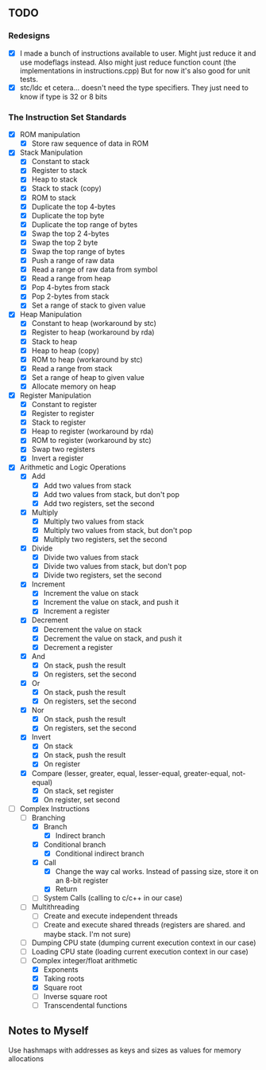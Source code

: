 ## TODO

### Redesigns

- [x] I made a bunch of instructions available to user. Might just reduce it and use modeflags
instead. Also might just reduce function count (the implementations in instructions.cpp)
But for now it's also good for unit tests.
- [x] stc/ldc et cetera... doesn't need the type specifiers. They just need to know if type
is 32 or 8 bits

### The Instruction Set Standards 

- [x] ROM manipulation
    - [x] Store raw sequence of data in ROM

- [x] Stack Manipulation
    - [x] Constant to stack
    - [x] Register to stack
    - [x] Heap to stack
    - [x] Stack to stack (copy)
    - [x] ROM to stack
    - [x] Duplicate the top 4-bytes 
    - [x] Duplicate the top byte 
    - [x] Duplicate the top range of bytes 
    - [x] Swap the top 2 4-bytes
    - [x] Swap the top 2 byte
    - [x] Swap the top range of bytes
    - [x] Push a range of raw data
    - [x] Read a range of raw data from symbol
    - [x] Read a range from heap
    - [x] Pop 4-bytes from stack
    - [x] Pop 2-bytes from stack
    - [x] Set a range of stack to given value

- [x] Heap Manipulation
    - [x] Constant to heap (workaround by stc)
    - [x] Register to heap (workaround by rda)
    - [x] Stack to heap
    - [x] Heap to heap (copy)
    - [x] ROM to heap (workaround by stc)
    - [x] Read a range from stack
    - [x] Set a range of heap to given value
    - [x] Allocate memory on heap

- [x] Register Manipulation
    - [x] Constant to register
    - [x] Register to register
    - [x] Stack to register
    - [x] Heap to register (workaround by rda)
    - [x] ROM to register (workaround by stc)
    - [x] Swap two registers
    - [x] Invert a register

- [x] Arithmetic and Logic Operations 
    - [x] Add
        - [x] Add two values from stack
        - [x] Add two values from stack, but don't pop
        - [x] Add two registers, set the second
    - [x] Multiply
        - [x] Multiply two values from stack
        - [x] Multiply two values from stack, but don't pop
        - [x] Multiply two registers, set the second
    - [x] Divide
        - [x] Divide two values from stack
        - [x] Divide two values from stack, but don't pop
        - [x] Divide two registers, set the second
    - [x] Increment
        - [x] Increment the value on stack
        - [x] Increment the value on stack, and push it
        - [x] Increment a register
    - [x] Decrement
        - [x] Decrement the value on stack
        - [x] Decrement the value on stack, and push it
        - [x] Decrement a register
    - [x] And
        - [x] On stack, push the result
        - [x] On registers, set the second
    - [x] Or 
        - [x] On stack, push the result
        - [x] On registers, set the second
    - [x] Nor 
        - [x] On stack, push the result
        - [x] On registers, set the second
    - [x] Invert 
        - [x] On stack
        - [x] On stack, push the result
        - [x] On register
    - [x] Compare (lesser, greater, equal, lesser-equal, greater-equal, not-equal)
        - [x] On stack, set register
        - [x] On register, set second
        
- [ ] Complex Instructions
    - [ ] Branching
        - [x] Branch
            - [x] Indirect branch
        - [x] Conditional branch
            - [x] Conditional indirect branch
        - [x] Call
            - [x] Change the way cal works. Instead of passing size, store it on an 8-bit register
            - [x] Return
        - [ ] System Calls (calling to c/c++ in our case)
    - [ ] Multithreading
        - [ ] Create and execute independent threads
        - [ ] Create and execute shared threads (registers are shared. and maybe stack. I'm not sure)
    - [ ] Dumping CPU state (dumping current execution context in our case)
    - [ ] Loading CPU state (loading current execution context in our case)
    - [ ] Complex integer/float arithmetic
        - [x] Exponents
        - [x] Taking roots
        - [x] Square root
        - [ ] Inverse square root
        - [ ] Transcendental functions

## Notes to Myself

Use hashmaps with addresses as keys and sizes as values for memory allocations
